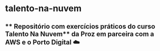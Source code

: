 # talento-na-nuvem
## ** Repositório com exercícios práticos do curso Talento Na Nuvem** da Proz em parceira com a AWS e o Porto Digital ☁️


